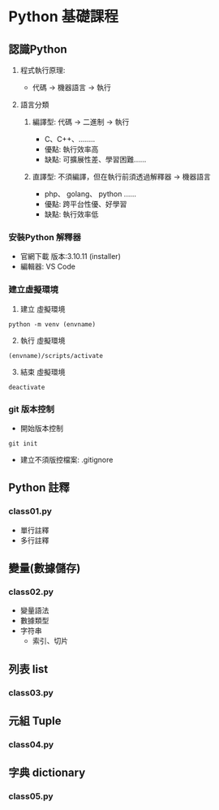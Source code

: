 # Python 基礎課程

## 認識Python

1. 程式執行原理:
    - 代碼 -> 機器語言 -> 執行

2. 語言分類
    
    1. 編譯型: 代碼 -> 二進制 -> 執行
        - C、C++、........
        - 優點: 執行效率高
        - 缺點: 可擴展性差、學習困難......

    2. 直譯型: 不須編譯，但在執行前須透過解釋器 -> 機器語言
        - php、 golang、 python ......
        - 優點: 跨平台性優、好學習
        - 缺點: 執行效率低

### 安裝Python 解釋器
- 官網下載 版本:3.10.11 (installer)
- 編輯器: VS Code

### 建立虛擬環境
1. 建立 虛擬環境
```
python -m venv (envname)
```
2. 執行 虛擬環境
```
(envname)/scripts/activate
```
3. 結束 虛擬環境
```
deactivate
```

### git 版本控制
- 開始版本控制
```
git init
```
- 建立不須版控檔案: .gitignore

## Python 註釋

### class01.py
- 單行註釋
- 多行註釋

## 變量(數據儲存)
### class02.py
- 變量語法
- 數據類型
- 字符串
    - 索引、切片

## 列表 list
### class03.py

## 元組 Tuple
### class04.py

## 字典 dictionary
### class05.py



 